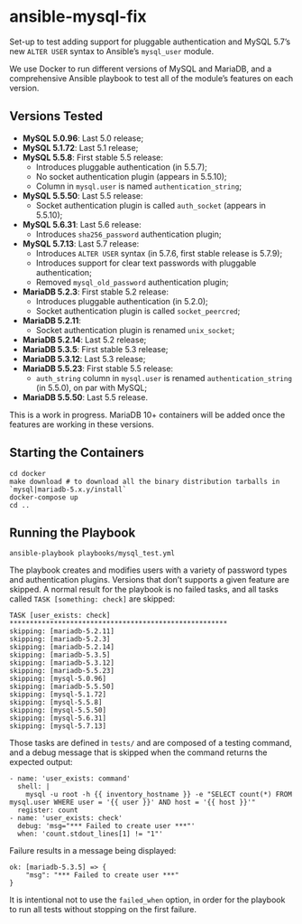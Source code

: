 # ansible-mysql-fix

Set-up to test adding support for pluggable authentication and MySQL 5.7’s new `ALTER USER` syntax to Ansible’s `mysql_user` module.

We use Docker to run different versions of MySQL and MariaDB, and a comprehensive Ansible playbook to test all of the module’s features on each version.

## Versions Tested

* **MySQL 5.0.96**: Last 5.0 release;
* **MySQL 5.1.72**: Last 5.1 release;
* **MySQL 5.5.8**: First stable 5.5 release:
	* Introduces pluggable authentication (in 5.5.7);
	* No socket authentication plugin (appears in 5.5.10);
	* Column in `mysql.user` is named `authentication_string`;
* **MySQL 5.5.50**: Last 5.5 release:
	* Socket authentication plugin is called `auth_socket` (appears in 5.5.10);
* **MySQL 5.6.31**: Last 5.6 release:
	* Introduces `sha256_password` authentication plugin;
* **MySQL 5.7.13**: Last 5.7 release:
	* Introduces `ALTER USER` syntax (in 5.7.6, first stable release is 5.7.9);
	* Introduces support for clear text passwords with pluggable authentication;
	* Removed `mysql_old_password` authentication plugin;
* **MariaDB 5.2.3**: First stable 5.2 release:
	* Introduces pluggable authentication (in 5.2.0);
	* Socket authentication plugin is called `socket_peercred`;
* **MariaDB 5.2.11**: 
	* Socket authentication plugin is renamed `unix_socket`;
* **MariaDB 5.2.14**: Last 5.2 release;
* **MariaDB 5.3.5**: First stable 5.3 release;
* **MariaDB 5.3.12**: Last 5.3 release;
* **MariaDB 5.5.23**: First stable 5.5 release:
	* `auth_string` column in `mysql.user` is renamed `authentication_string` (in 5.5.0), on par with MySQL;
* **MariaDB 5.5.50**: Last 5.5 release.

This is a work in progress. MariaDB 10+ containers will be added once the features are working in these versions.

## Starting the Containers

	cd docker
	make download # to download all the binary distribution tarballs in `mysql|mariadb-5.x.y/install`
	docker-compose up
	cd ..

## Running the Playbook

	ansible-playbook playbooks/mysql_test.yml

The playbook creates and modifies users with a variety of password types and authentication plugins. Versions that don’t supports a given feature are skipped. A normal result for the playbook is no failed tasks, and all tasks called `TASK [something: check]` are skipped:

	TASK [user_exists: check] ******************************************************
	skipping: [mariadb-5.2.11]
	skipping: [mariadb-5.2.3]
	skipping: [mariadb-5.2.14]
	skipping: [mariadb-5.3.5]
	skipping: [mariadb-5.3.12]
	skipping: [mariadb-5.5.23]
	skipping: [mysql-5.0.96]
	skipping: [mariadb-5.5.50]
	skipping: [mysql-5.1.72]
	skipping: [mysql-5.5.8]
	skipping: [mysql-5.5.50]
	skipping: [mysql-5.6.31]
	skipping: [mysql-5.7.13]

Those tasks are defined in `tests/` and are composed of a testing command, and a debug message that is skipped when the command returns the expected output:

	- name: 'user_exists: command'
	  shell: |
		mysql -u root -h {{ inventory_hostname }} -e "SELECT count(*) FROM mysql.user WHERE user = '{{ user }}' AND host = '{{ host }}'"
	  register: count
	- name: 'user_exists: check'
	  debug: 'msg="*** Failed to create user ***"'
	  when: 'count.stdout_lines[1] != "1"'

Failure results in a message being displayed:

	ok: [mariadb-5.3.5] => {
	    "msg": "*** Failed to create user ***"
	}

It is intentional not to use the `failed_when` option, in order for the playbook to run all tests without stopping on the first failure.
